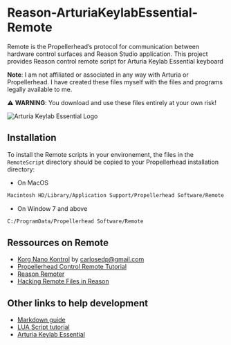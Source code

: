 # Reason-ArturiaKeylabEssential-Remote

Remote is the Propellerheadʼs protocol for communication between hardware control surfaces and Reason Studio application. This project provides Reason control remote script for Arturia Keylab Essential keyboard

**Note**: I am not affiliated or associated in any way with Arturia or Propellerhead. I have created these files myself with the files and programs legally available to me.

:warning: **WARNING**: You download and use these files entirely at your own risk!

![Arturia Keylab Essential Logo](https://medias.arturia.net/images/products/keylab-essential/keylab-essential-image.png)

## Installation

To install the Remote scripts in your environement, the files in the `RemoteScript` directory should be copied to your Propellerhead installation directory:

* On MacOS

```bash
Macintosh HD/Library/Application Support/Propellerhead Software/Remote
```

* On Window 7 and above

```bash
C:/ProgramData/Propellerhead Software/Remote
```

## Ressources on Remote

* [Korg Nano Kontrol](https://github.com/carlosedp/Reason-KorgNanoKontrol2-Remote) by <carlosedp@gmail.com>
* [Propellerhead Control Remote Tutorial](https://www.reasonstudios.com/blog/control-remote)
* [Reason Remoter](http://www.reasonremoter.uk/)
* [Hacking Remote Files in Reason](https://www.soundonsound.com/techniques/hacking-remote-files-reason)


## Other links to help development

* [Markdown guide](https://guides.github.com/pdfs/markdown-cheatsheet-online.pdf)
* [LUA Script tutorial](https://wxlua.developpez.com/tutoriels/lua/general/cours-complet/)
* [Arturia Keylab Essential](https://www.arturia.com/support/keylab-essential-start)
